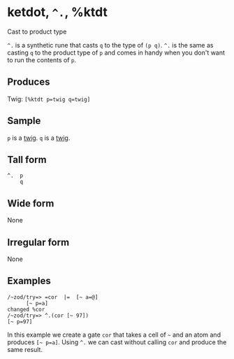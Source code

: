 ketdot, `^.`, %ktdt
============================

Cast to product type

`^.` is a synthetic rune that casts `q` to the type of `(p q)`. `^.` is
the same as casting `q` to the product type of `p` and comes in handy
when you don't want to run the contents of `p`.

Produces
--------

Twig: `[%ktdt p=twig q=twig]`

Sample
------

`p` is a [twig](). `q` is a [twig]().

Tall form
---------

    ^.  p
        q

Wide form
---------

None

Irregular form
--------------

None

Examples
--------

    /~zod/try=> =cor  |=  [~ a=@]
          [~ p=a]
    changed %cor
    /~zod/try=> ^.(cor [~ 97])
    [~ p=97]

In this example we create a gate `cor` that takes a cell of `~` and an
atom and produces `[~ p=a]`. Using `^.` we can cast without calling
`cor` and produce the same result.

